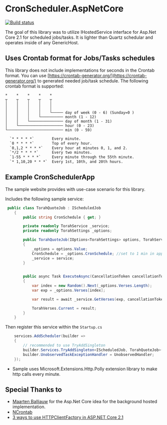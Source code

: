 # CronScheduler.AspNetCore 
[![Build status](https://ci.appveyor.com/api/projects/status/wrme1wr6kgjp3a0o?svg=true)](https://ci.appveyor.com/project/kdcllc/cronscheduler-aspnetcore)

The goal of this library was to utilize IHostedService interface for Asp.Net Core 2.1 for scheduled jobs/tasks.
It is lighter than Quartz schedular and operates inside of any GenericHost.

## Uses Crontab format for Jobs/Tasks schedules
This library does not include implementations for seconds in the Crontab format.
You can use [https://crontab-generator.org/](https://crontab-generator.org/) to generated needed job/task schedule.
The following crontab format is supported:

```
*    *    *    *    *  
┬    ┬    ┬    ┬    ┬
│    │    │    │    │
│    │    │    │    │
│    │    │    │    └───── day of week (0 - 6) (Sunday=0 )
│    │    │    └────────── month (1 - 12)
│    │    └─────────────── day of month (1 - 31)
│    └──────────────────── hour (0 - 23)
└───────────────────────── min (0 - 59)
```

```txt
  `* * * * *`        Every minute.
  `0 * * * *`        Top of every hour.
  `0,1,2 * * * *`    Every hour at minutes 0, 1, and 2.
  `*/2 * * * *`      Every two minutes.
  `1-55 * * * *`     Every minute through the 55th minute.
  `* 1,10,20 * * *`  Every 1st, 10th, and 20th hours.
```
## Example CronSchedulerApp
The sample website provides with use-case scenario for this library.

Includes the following sample service:
```c#
 public class TorahQuoteJob : IScheduledJob
    {
        public string CronSchedule { get; }

        private readonly TorahService _service;
        private readonly TorahSettings _options;

        public TorahQuoteJob(IOptions<TorahSettings> options, TorahService service)
        {
            _options = options.Value;
            CronSchedule = _options.CronSchedule; //set to 1 min in appsettings.json "* * * * *"
            _service = service;
        }
        

        public async Task ExecuteAsync(CancellationToken cancellationToken)
        {
            var index = new Random().Next(_options.Verses.Length);
            var exp = _options.Verses[index];

            var result = await _service.GetVerses(exp, cancellationToken);

            TorahVerses.Current = result;
        }
    }
```

Then register this service within the `Startup.cs`
```c#
    services.AddScheduler(builder =>
    {
        // recommended to use TryAddSingleton
        builder.Services.TryAddSingleton<IScheduledJob, TorahQuoteJob>();
        builder.UnobservedTaskExceptionHandler = UnobservedHandler;
    });
```
- Sample uses Microsoft.Extensions.Http.Polly extension library to make http calls every minute.

## Special Thanks to
- [Maarten Balliauw](https://blog.maartenballiauw.be/post/2017/08/01/building-a-scheduled-cache-updater-in-aspnet-core-2.html) for the Asp.Net Core idea for the background hosted implementation.
- [NCrontab](https://github.com/atifaziz/NCrontab)
- [3 ways to use HTTPClientFactory in ASP.NET Core 2.1](http://www.talkingdotnet.com/3-ways-to-use-httpclientfactory-in-asp-net-core-2-1/)
